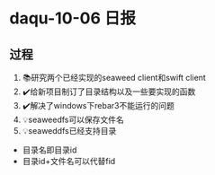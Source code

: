# daqu-10-06 日报

## 过程

1. 📚研究两个已经实现的seaweed client和swift client
2. ✔️给新项目制订了目录结构以及一些要实现的函数
3. ✔️解决了windows下rebar3不能运行的问题
4. 💡seaweedfs可以保存文件名
5. 💡seaweddfs已经支持目录  
  - 目录名即目录id
  - 目录id+文件名可以代替fid